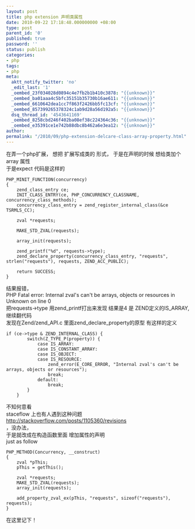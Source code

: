 ```yaml
---
layout: post
title: php extension 声明类属性
date: 2010-09-22 17:18:48.000000000 +08:00
type: post
parent_id: '0'
published: true
password: ''
status: publish
categories:
- php
tags:
- php
meta:
  aktt_notify_twitter: 'no'
  _edit_last: '1'
  _oembed_23f034028d0894c4e7fb2b1b410c3878: "{{unknown}}"
  _oembed_ba01aaa4c5bfc35151b35730b16ae611: "{{unknown}}"
  _oembed_6610642dea1cc7f863f2426bb5fc13cf: "{{unknown}}"
  _oembed_857399265378324c1ab9d28a56d192a5: "{{unknown}}"
  dsq_thread_id: '4543641169'
  _oembed_8258cbd246f402ba08ef38c224364c36: "{{unknown}}"
  _oembed_e35391ce1e742b88dbc8b462a6e3ea12: "{{unknown}}"
author: 
permalink: "/2010/09/php-extension-delcare-class-array-property.html"
---
```

在弄一个php扩展， 想把 扩展写成类的 形式， 于是在声明的时候 想给类加个array 属性  
于是expect 代码是这样的

```
PHP_MINIT_FUNCTION(concurrency)
{
	zend_class_entry ce;
	INIT_CLASS_ENTRY(ce, PHP_CONCURRENCY_CLASSNAME, concurrency_class_methods);
	concurrency_class_entry = zend_register_internal_class(&ce TSRMLS_CC);

	zval *requests;

	MAKE_STD_ZVAL(requests);

	array_init(requests);

	zend_printf("%d", requests->type);
	zend_declare_property(concurrency_class_entry, "requests", strlen("requests"), requests, ZEND_ACC_PUBLIC);

	return SUCCESS;
}
```

结果报错，  
PHP Fatal error: Internal zval's can't be arrays, objects or resources in Unknown on line 0  
把requests-\>type 用zend\_printf打出来发现 结果是4 是 ZEND定义的IS\_ARRAY,  
继续翻代码  
发现在Zend/zend\_API.c 里面zend\_declare\_property的原型 有这样的定义

```
if (ce->type & ZEND_INTERNAL_CLASS) {
		switch(Z_TYPE_P(property)) {
			case IS_ARRAY:
			case IS_CONSTANT_ARRAY:
			case IS_OBJECT:
			case IS_RESOURCE:
				zend_error(E_CORE_ERROR, "Internal zval's can't be arrays, objects or resources");
				break;
			default:
				break;
		}
	}
```

不知何意看  
staceflow 上也有人遇到这种问题  
http://stackoverflow.com/posts/1105360/revisions  
，没办法，  
于是就改成在构造函数里面 增加属性的声明  
just as follow

```
PHP_METHOD(Concurrency, __construct)
{
	zval *pThis;
	pThis = getThis();
	
	zval *requests;
	MAKE_STD_ZVAL(requests);
	array_init(requests);

	add_property_zval_ex(pThis, "requests", sizeof("requests"), requests);
}
```

在这里记下！

